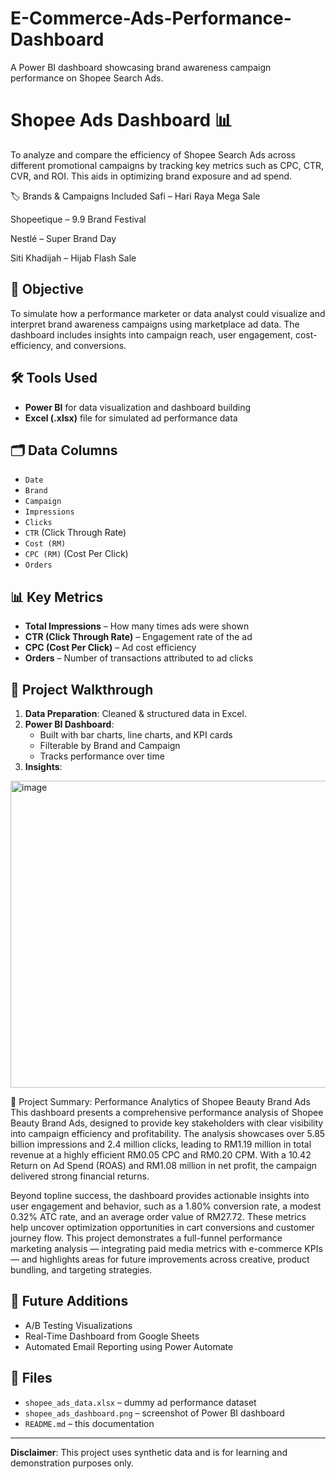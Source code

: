# E-Commerce-Ads-Performance-Dashboard
A Power BI dashboard showcasing brand awareness campaign performance on Shopee Search Ads.


# Shopee Ads Dashboard 📊

To analyze and compare the efficiency of Shopee Search Ads across different promotional campaigns by tracking key metrics such as CPC, CTR, CVR, and ROI. This aids in optimizing brand exposure and ad spend.

🏷️ Brands & Campaigns Included
Safi – Hari Raya Mega Sale

Shopeetique – 9.9 Brand Festival

Nestlé – Super Brand Day

Siti Khadijah – Hijab Flash Sale

## 🎯 Objective

To simulate how a performance marketer or data analyst could visualize and interpret brand awareness campaigns using marketplace ad data. The dashboard includes insights into campaign reach, user engagement, cost-efficiency, and conversions.




## 🛠 Tools Used

- **Power BI** for data visualization and dashboard building  
- **Excel (.xlsx)** file for simulated ad performance data  

## 🗂 Data Columns

- `Date`  
- `Brand`  
- `Campaign`  
- `Impressions`  
- `Clicks`  
- `CTR` (Click Through Rate)  
- `Cost (RM)`  
- `CPC (RM)` (Cost Per Click)  
- `Orders`  

## 📊 Key Metrics

- **Total Impressions** – How many times ads were shown  
- **CTR (Click Through Rate)** – Engagement rate of the ad  
- **CPC (Cost Per Click)** – Ad cost efficiency  
- **Orders** – Number of transactions attributed to ad clicks  

## 📎 Project Walkthrough

1. **Data Preparation**: Cleaned & structured data in Excel.  
2. **Power BI Dashboard**:
   - Built with bar charts, line charts, and KPI cards
   - Filterable by Brand and Campaign
   - Tracks performance over time  
3. **Insights**:
<img width="935" height="491" alt="image" src="https://github.com/user-attachments/assets/06d354eb-5e74-4107-8a6d-e10685762cb4" />


📘 Project Summary: Performance Analytics of Shopee Beauty Brand Ads
This dashboard presents a comprehensive performance analysis of Shopee Beauty Brand Ads, designed to provide key stakeholders with clear visibility into campaign efficiency and profitability. The analysis showcases over 5.85 billion impressions and 2.4 million clicks, leading to RM1.19 million in total revenue at a highly efficient RM0.05 CPC and RM0.20 CPM. With a 10.42 Return on Ad Spend (ROAS) and RM1.08 million in net profit, the campaign delivered strong financial returns.

Beyond topline success, the dashboard provides actionable insights into user engagement and behavior, such as a 1.80% conversion rate, a modest 0.32% ATC rate, and an average order value of RM27.72. These metrics help uncover optimization opportunities in cart conversions and customer journey flow. This project demonstrates a full-funnel performance marketing analysis — integrating paid media metrics with e-commerce KPIs — and highlights areas for future improvements across creative, product bundling, and targeting strategies.

## 🧪 Future Additions

- A/B Testing Visualizations  
- Real-Time Dashboard from Google Sheets  
- Automated Email Reporting using Power Automate  

## 📁 Files

- `shopee_ads_data.xlsx` – dummy ad performance dataset  
- `shopee_ads_dashboard.png` – screenshot of Power BI dashboard  
- `README.md` – this documentation  

---

**Disclaimer**: This project uses synthetic data and is for learning and demonstration purposes only.

